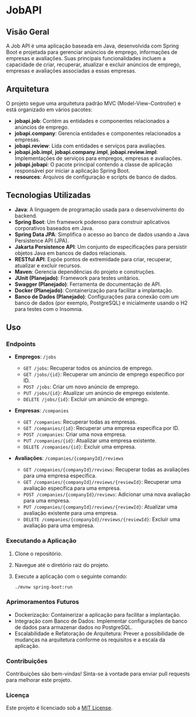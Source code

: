 # JobAPI

## Visão Geral

A Job API é uma aplicação baseada em Java, desenvolvida com Spring Boot e projetada para gerenciar anúncios de emprego, informações de empresas e avaliações. Suas principais funcionalidades incluem a capacidade de criar, recuperar, atualizar e excluir anúncios de emprego, empresas e avaliações associadas a essas empresas.

## Arquitetura

O projeto segue uma arquitetura padrão MVC (Model-View-Controller) e está organizado em vários pacotes:

- **jobapi.job**: Contém as entidades e componentes relacionados a anúncios de emprego.
- **jobapi.company**: Gerencia entidades e componentes relacionados a empresas.
- **jobapi.review**: Lida com entidades e serviços para avaliações.
- **jobapi.job.impl**, **jobapi.company.impl**, **jobapi.review.impl**: Implementações de serviços para empregos, empresas e avaliações.
- **jobapi.jobapi**: O pacote principal contendo a classe de aplicação responsável por iniciar a aplicação Spring Boot.
- **resources**: Arquivos de configuração e scripts de banco de dados.

## Tecnologias Utilizadas

- **Java**: A linguagem de programação usada para o desenvolvimento do backend.
- **Spring Boot**: Um framework poderoso para construir aplicativos corporativos baseados em Java.
- **Spring Data JPA**: Simplifica o acesso ao banco de dados usando a Java Persistence API (JPA).
- **Jakarta Persistence API**: Um conjunto de especificações para persistir objetos Java em bancos de dados relacionais.
- **RESTful API**: Expõe pontos de extremidade para criar, recuperar, atualizar e excluir recursos.
- **Maven**: Gerencia dependências do projeto e construções.
- **JUnit (Planejado)**: Framework para testes unitários.
- **Swagger (Planejado)**: Ferramenta de documentação de API.
- **Docker (Planejado)**: Containerização para facilitar a implantação.
- **Banco de Dados (Planejado)**: Configurações para conexão com um banco de dados (por exemplo, PostgreSQL) e inicialmente usando o H2 para testes com o Insomnia.

## Uso

### Endpoints

- **Empregos**: `/jobs`
  - `GET /jobs`: Recuperar todos os anúncios de emprego.
  - `GET /jobs/{id}`: Recuperar um anúncio de emprego específico por ID.
  - `POST /jobs`: Criar um novo anúncio de emprego.
  - `PUT /jobs/{id}`: Atualizar um anúncio de emprego existente.
  - `DELETE /jobs/{id}`: Excluir um anúncio de emprego.

- **Empresas**: `/companies`
  - `GET /companies`: Recuperar todas as empresas.
  - `GET /companies/{id}`: Recuperar uma empresa específica por ID.
  - `POST /companies`: Criar uma nova empresa.
  - `PUT /companies/{id}`: Atualizar uma empresa existente.
  - `DELETE /companies/{id}`: Excluir uma empresa.

- **Avaliações**: `/companies/{companyId}/reviews`
  - `GET /companies/{companyId}/reviews`: Recuperar todas as avaliações para uma empresa específica.
  - `GET /companies/{companyId}/reviews/{reviewId}`: Recuperar uma avaliação específica para uma empresa.
  - `POST /companies/{companyId}/reviews`: Adicionar uma nova avaliação para uma empresa.
  - `PUT /companies/{companyId}/reviews/{reviewId}`: Atualizar uma avaliação existente para uma empresa.
  - `DELETE /companies/{companyId}/reviews/{reviewId}`: Excluir uma avaliação para uma empresa.

### Executando a Aplicação

1. Clone o repositório.
2. Navegue até o diretório raiz do projeto.
3. Execute a aplicação com o seguinte comando:

   ```bash
   ./mvnw spring-boot:run


### Aprimoramentos Futuros

- Dockerização: Containerizar a aplicação para facilitar a implantação.
- Integração com Banco de Dados: Implementar configurações de banco de dados para armazenar dados no PostgreSQL.
- Escalabilidade e Refatoração de Arquitetura: Prever a possibilidade de mudanças na arquitetura conforme os requisitos e a escala da aplicação.

### Contribuições

Contribuições são bem-vindas! Sinta-se à vontade para enviar pull requests para melhorar este projeto.

### Licença
Este projeto é licenciado sob a [MIT License](LICENSE).
